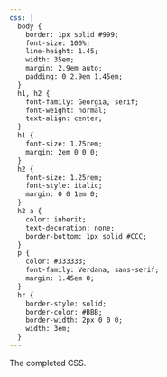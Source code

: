 ```yaml
---
css: |
  body {
    border: 1px solid #999;
    font-size: 100%;
    line-height: 1.45;
    width: 35em;
    margin: 2.9em auto;
    padding: 0 2.9em 1.45em;
  }
  h1, h2 {
    font-family: Georgia, serif;
    font-weight: normal;
    text-align: center;
  }
  h1 {
    font-size: 1.75rem;
    margin: 2em 0 0 0;
  }
  h2 {
    font-size: 1.25rem;
    font-style: italic;
    margin: 0 0 1em 0;
  }
  h2 a {
    color: inherit;
    text-decoration: none;
    border-bottom: 1px solid #CCC;
  }
  p {
    color: #333333;
    font-family: Verdana, sans-serif;
    margin: 1.45em 0;
  }
  hr {
    border-style: solid;
    border-color: #BBB;
    border-width: 2px 0 0 0;
    width: 3em;
  }
---
```


The completed CSS.